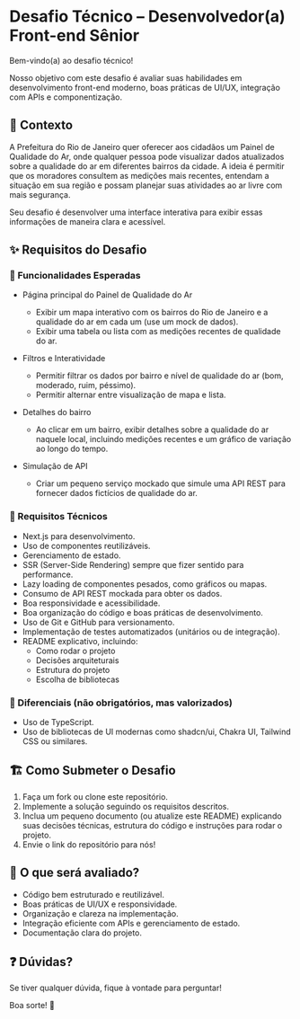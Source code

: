 # Desafio Técnico – Desenvolvedor(a) Front-end Sênior

Bem-vindo(a) ao desafio técnico!

Nosso objetivo com este desafio é avaliar suas habilidades em desenvolvimento front-end moderno, boas práticas de UI/UX, integração com APIs e componentização.

## 📌 Contexto

A Prefeitura do Rio de Janeiro quer oferecer aos cidadãos um Painel de Qualidade do Ar, onde qualquer pessoa pode visualizar dados atualizados sobre a qualidade do ar em diferentes bairros da cidade. A ideia é permitir que os moradores consultem as medições mais recentes, entendam a situação em sua região e possam planejar suas atividades ao ar livre com mais segurança.

Seu desafio é desenvolver uma interface interativa para exibir essas informações de maneira clara e acessível.

## ✨ Requisitos do Desafio

### 🔹 Funcionalidades Esperadas

- Página principal do Painel de Qualidade do Ar
    - Exibir um mapa interativo com os bairros do Rio de Janeiro e a qualidade do ar em cada um (use um mock de dados).
    - Exibir uma tabela ou lista com as medições recentes de qualidade do ar.

- Filtros e Interatividade
    - Permitir filtrar os dados por bairro e nível de qualidade do ar (bom, moderado, ruim, péssimo).
    - Permitir alternar entre visualização de mapa e lista.

- Detalhes do bairro
    - Ao clicar em um bairro, exibir detalhes sobre a qualidade do ar naquele local, incluindo medições recentes e um gráfico de variação ao longo do tempo.

- Simulação de API
    - Criar um pequeno serviço mockado que simule uma API REST para fornecer dados fictícios de qualidade do ar.

### 🔹 Requisitos Técnicos

- Next.js para desenvolvimento.
- Uso de componentes reutilizáveis.
- Gerenciamento de estado.
- SSR (Server-Side Rendering) sempre que fizer sentido para performance.
- Lazy loading de componentes pesados, como gráficos ou mapas.
- Consumo de API REST mockada para obter os dados.
- Boa responsividade e acessibilidade.
- Boa organização do código e boas práticas de desenvolvimento.
- Uso de Git e GitHub para versionamento.
- Implementação de testes automatizados (unitários ou de integração).
- README explicativo, incluindo:
  - Como rodar o projeto
  - Decisões arquiteturais
  - Estrutura do projeto
  - Escolha de bibliotecas

### 🔹 Diferenciais (não obrigatórios, mas valorizados)
- Uso de TypeScript.
- Uso de bibliotecas de UI modernas como shadcn/ui, Chakra UI, Tailwind CSS ou similares.

## 🏗️ Como Submeter o Desafio

1. Faça um fork ou clone este repositório.
2. Implemente a solução seguindo os requisitos descritos.
3. Inclua um pequeno documento (ou atualize este README) explicando suas decisões técnicas, estrutura do código e instruções para rodar o projeto.
4. Envie o link do repositório para nós!

## 📖 O que será avaliado?

- Código bem estruturado e reutilizável.
- Boas práticas de UI/UX e responsividade.
- Organização e clareza na implementação.
- Integração eficiente com APIs e gerenciamento de estado.
- Documentação clara do projeto.

## ❓ Dúvidas?

Se tiver qualquer dúvida, fique à vontade para perguntar!

Boa sorte! 🚀
